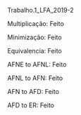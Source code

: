 Trabalho.1_LFA_2019-2


Multiplicação: Feito

Minimização: Feito

Equivalencia: Feito

AFNE to AFNL: Feito

AFNL to AFN: Feito

AFN to AFD: Feito

AFD to ER: Feito
